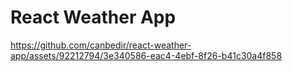 # React Weather App 

https://github.com/canbedir/react-weather-app/assets/92212794/3e340586-eac4-4ebf-8f26-b41c30a4f858
